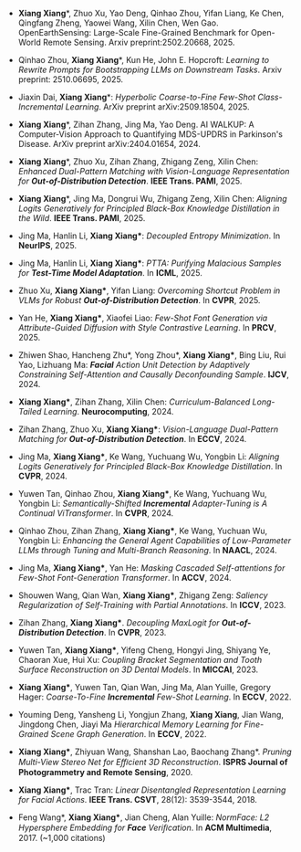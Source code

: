 
- <b>Xiang Xiang</b>*, Zhuo Xu, Yao Deng, Qinhao Zhou, Yifan Liang, Ke Chen, Qingfang Zheng, Yaowei Wang, Xilin Chen, Wen Gao. OpenEarthSensing: Large-Scale Fine-Grained Benchmark for Open-World Remote Sensing. Arxiv preprint:2502.20668, 2025.

- Qinhao Zhou, <b>Xiang Xiang</b>*, Kun He, John E. Hopcroft: <i>Learning to Rewrite Prompts for Bootstrapping LLMs on Downstream Tasks</i>. Arxiv preprint: 2510.06695, 2025.

- Jiaxin Dai, <b>Xiang Xiang</b>*: <i>Hyperbolic Coarse-to-Fine Few-Shot Class-Incremental Learning</i>. ArXiv preprint arXiv:2509.18504, 2025.

- <b>Xiang Xiang</b>*, Zihan Zhang, Jing Ma, Yao Deng. AI WALKUP: A Computer-Vision Approach to Quantifying MDS-UPDRS in Parkinson's Disease. ArXiv preprint arXiv:2404.01654, 2024.

- <b>Xiang Xiang</b>*, Zhuo Xu, Zihan Zhang, Zhigang Zeng, Xilin Chen: <i>Enhanced Dual-Pattern Matching with Vision-Language Representation for <b>Out-of-Distribution Detection</b></i>. <b>IEEE Trans. PAMI</b>, 2025.

- <b>Xiang Xiang</b>*, Jing Ma, Dongrui Wu, Zhigang Zeng, Xilin Chen: <i>Aligning Logits Generatively for Principled Black-Box Knowledge Distillation in the Wild</b></i>. <b>IEEE Trans. PAMI</b>, 2025.

- Jing Ma, Hanlin Li, <b>Xiang Xiang*</b>: <i>Decoupled Entropy Minimization</i>. In <b>NeurIPS</b>, 2025.

- Jing Ma, Hanlin Li, <b>Xiang Xiang*</b>: <i>PTTA: Purifying Malacious Samples for <b>Test-Time Model Adaptation</b></i>. In <b>ICML</b>, 2025.

- Zhuo Xu, <strong>Xiang Xiang*</strong>,  Yifan Liang:  <i>Overcoming Shortcut Problem in VLMs for Robust <b>Out-of-Distribution Detection</b></i>. In <strong>CVPR</strong>, 2025.

- Yan He, <strong>Xiang Xiang*</strong>, Xiaofei Liao: <i>Few-Shot Font Generation via Attribute-Guided Diffusion with Style Contrastive Learning</i>. In <strong>PRCV</strong>, 2025.

- Zhiwen Shao, Hancheng Zhu*, Yong Zhou*, <strong>Xiang Xiang*</strong>, Bing Liu, Rui Yao, Lizhuang Ma: <i><b>Facial</b> Action Unit Detection by Adaptively Constraining Self-Attention and Causally Deconfounding Sample</i>. <strong>IJCV</strong>, 2024.  

- <strong>Xiang Xiang*</strong>, Zihan Zhang, Xilin Chen: <i>Curriculum-Balanced Long-Tailed Learning</i>. <strong>Neurocomputing</strong>, 2024.  

-  Zihan  Zhang,  Zhuo  Xu,  <strong>Xiang Xiang*</strong>:  <i>Vision-Language Dual-Pattern Matching for <b>Out-of-Distribution Detection</b></i>. In <strong>ECCV</strong>, 2024.  

- Jing Ma, <strong>Xiang Xiang*</strong>, Ke Wang, Yuchuang Wu, Yongbin Li: <i>Aligning Logits Generatively for Principled Black-Box Knowledge Distillation</i>. In <strong>CVPR</strong>, 2024.  

- Yuwen Tan, Qinhao Zhou, <strong>Xiang Xiang*</strong>,  Ke Wang, Yuchuang Wu, Yongbin Li: <i>Semantically-Shifted <b>Incremental</b> Adapter-Tuning is A Continual ViTransformer</i>. In <strong>CVPR</strong>, 2024.   

-  Qinhao  Zhou,  Zihan  Zhang,  <strong>Xiang Xiang*</strong>,  Ke Wang, Yuchuan Wu, Yongbin Li: <i>Enhancing the General Agent Capabilities of Low-Parameter LLMs through Tuning and Multi-Branch Reasoning</i>. In <strong>NAACL</strong>, 2024.  

- Jing Ma, <strong>Xiang Xiang*</strong>, Yan He: <i>Masking Cascaded Self-attentions for Few-Shot Font-Generation Transformer</i>. In <strong>ACCV</strong>, 2024.

- Shouwen Wang, Qian Wan, <strong>Xiang Xiang*</strong>, Zhigang Zeng: <i>Saliency Regularization of Self-Training with Partial Annotations</i>. In <strong>ICCV</strong>, 2023.  

- Zihan Zhang, <strong>Xiang Xiang*</strong>. <i>Decoupling MaxLogit for <b>Out-of-Distribution Detection</b></i>. In <strong>CVPR</strong>, 2023.  

-  Yuwen  Tan,  <strong>Xiang Xiang*</strong>,  Yifeng  Cheng,  Hongyi  Jing,  Shiyang  Ye,  Chaoran  Xue,  Hui  Xu:  <i>Coupling Bracket Segmentation and Tooth Surface Reconstruction on 3D Dental Models</i>. In <strong>MICCAI</strong>, 2023.  

-  <strong>Xiang Xiang*</strong>,  Yuwen  Tan,  Qian  Wan,  Jing  Ma,  Alan  Yuille,  Gregory  Hager:  <i>Coarse-To-Fine <b>Incremental</b> Few-Shot Learning</i>. In <strong>ECCV</strong>, 2022.  

- Youming Deng, Yansheng Li, Yongjun Zhang, <strong>Xiang Xiang</strong>, Jian Wang, Jingdong Chen, Jiayi Ma  <i>Hierarchical Memory Learning for Fine-Grained Scene Graph Generation</i>. In <strong>ECCV</strong>, 2022.  

- <strong>Xiang Xiang*</strong>, Zhiyuan Wang, Shanshan Lao, Baochang Zhang*. <i>Pruning  Multi-View Stereo Net for Eﬃcient 3D Reconstruction</i>. <strong>ISPRS Journal of Photogrammetry and Remote Sensing</strong>, 2020.  

- <strong>Xiang Xiang*</strong>, Trac Tran: <i>Linear Disentangled Representation Learning for Facial Actions</i>. <strong>IEEE Trans. CSVT</strong>, 28(12): 3539-3544, 2018.  

-  Feng Wang*, <strong>Xiang Xiang*</strong>, Jian Cheng, Alan Yuille: <i>NormFace: L2 Hypersphere Embedding for <b>Face</b> Veriﬁcation</i>. In <strong>ACM Multimedia</strong>, 2017. (~1,000 citations)  





